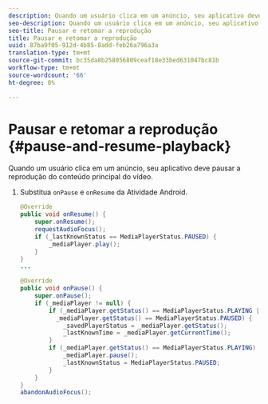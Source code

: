 ```yaml
---
description: Quando um usuário clica em um anúncio, seu aplicativo deve pausar a reprodução do conteúdo principal do vídeo.
seo-description: Quando um usuário clica em um anúncio, seu aplicativo deve pausar a reprodução do conteúdo principal do vídeo.
seo-title: Pausar e retomar a reprodução
title: Pausar e retomar a reprodução
uuid: 87ba9f05-912d-4b85-8add-feb26a796a3a
translation-type: tm+mt
source-git-commit: bc35da8b258056809ceaf18e33bed631047bc81b
workflow-type: tm+mt
source-wordcount: '66'
ht-degree: 0%

---
```



# Pausar e retomar a reprodução {#pause-and-resume-playback}

Quando um usuário clica em um anúncio, seu aplicativo deve pausar a reprodução do conteúdo principal do vídeo.

1. Substitua `onPause` e `onResume` da Atividade Android.

   ```java
   @Override 
   public void onResume() { 
       super.onResume(); 
       requestAudioFocus(); 
       if (_lastKnownStatus == MediaPlayerStatus.PAUSED) { 
           _mediaPlayer.play(); 
       } 
   } 
   ... 
   
   @Override 
   public void onPause() { 
       super.onPause(); 
       if (_mediaPlayer != null) { 
           if (_mediaPlayer.getStatus() == MediaPlayerStatus.PLAYING || 
             _mediaPlayer.getStatus() == MediaPlayerStatus.PAUSED) { 
               _savedPlayerStatus = _mediaPlayer.getStatus(); 
               _lastKnownTime = _mediaPlayer.getCurrentTime(); 
           } 
           if (_mediaPlayer.getStatus() == MediaPlayerStatus.PLAYING) { 
               _mediaPlayer.pause(); 
               _lastKnownStatus = MediaPlayerStatus.PAUSED; 
           } 
       } 
   } 
   abandonAudioFocus(); 
   ```

